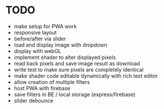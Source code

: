 # TODO

- make setup for PWA work
- responsive layout
- before/after via slider
- load and display image with dropdown
- display with webGL
- implement shader to alter displayed pixels
- read back pixels and save image result as download
- write test to make sure pixels are completely identical
- make shader code editable dynamically with rich text editor
- allow creation of multiple filters
- host PWA with firebase
- save filters in BE / local storage (express/firebase)
- slider debounce